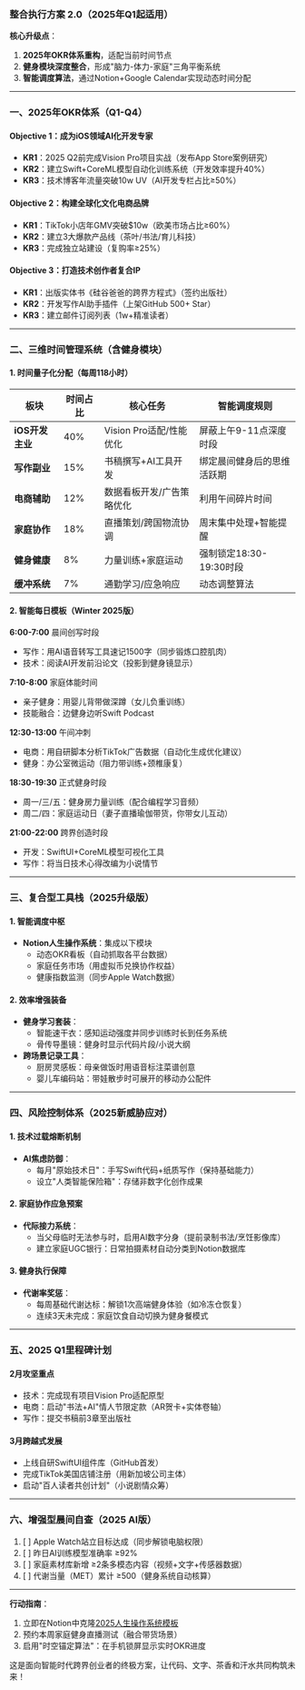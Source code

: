 ### **整合执行方案 2.0（2025年Q1起适用）**  
**核心升级点**：  
1. **2025年OKR体系重构**，适配当前时间节点  
2. **健身模块深度整合**，形成"脑力-体力-家庭"三角平衡系统  
3. **智能调度算法**，通过Notion+Google Calendar实现动态时间分配  

---

### **一、2025年OKR体系（Q1-Q4）**  
#### **Objective 1：成为iOS领域AI化开发专家**  
- **KR1**：2025 Q2前完成Vision Pro项目实战（发布App Store案例研究）  
- **KR2**：建立Swift+CoreML模型自动化训练系统（开发效率提升40%）  
- **KR3**：技术博客年流量突破10w UV（AI开发专栏占比≥50%）  

#### **Objective 2：构建全球化文化电商品牌**  
- **KR1**：TikTok小店年GMV突破$10w（欧美市场占比≥60%）  
- **KR2**：建立3大爆款产品线（茶叶/书法/育儿科技）  
- **KR3**：完成独立站建设（复购率≥25%）  

#### **Objective 3：打造技术创作者复合IP**  
- **KR1**：出版实体书《硅谷爸爸的跨界方程式》（签约出版社）  
- **KR2**：开发写作AI助手插件（上架GitHub 500+ Star）  
- **KR3**：建立邮件订阅列表（1w+精准读者）  

---

### **二、三维时间管理系统（含健身模块）**  
#### **1. 时间量子化分配（每周118小时）**  
| 板块               | 时间占比 | 核心任务                                 | 智能调度规则                     |  
|--------------------|----------|------------------------------------------|----------------------------------|  
| **iOS开发主业**    | 40%      | Vision Pro适配/性能优化                  | 屏蔽上午9-11点深度时段           |  
| **写作副业**       | 15%      | 书稿撰写+AI工具开发                      | 绑定晨间健身后的思维活跃期       |  
| **电商辅助**       | 12%      | 数据看板开发/广告策略优化                | 利用午间碎片时间                 |  
| **家庭协作**       | 18%      | 直播策划/跨国物流协调                    | 周末集中处理+智能提醒            |  
| **健身健康**       | 8%       | 力量训练+家庭运动                        | 强制锁定18:30-19:30时段          |  
| **缓冲系统**       | 7%       | 通勤学习/应急响应                        | 动态调整算法                     |  

#### **2. 智能每日模板（Winter 2025版）**  
**6:00-7:00** 晨间创写时段  
- 写作：用AI语音转写工具速记1500字（同步锻炼口腔肌肉）  
- 技术：阅读AI开发前沿论文（投影到健身镜显示）  

**7:10-8:00** 家庭体能时间  
- 亲子健身：用婴儿背带做深蹲（女儿负重训练）  
- 技能融合：边健身边听Swift Podcast  

**12:30-13:00** 午间冲刺  
- 电商：用自研脚本分析TikTok广告数据（自动化生成优化建议）  
- 健身：办公室微运动（阻力带训练+颈椎康复）  

**18:30-19:30** 正式健身时段  
- 周一/三/五：健身房力量训练（配合编程学习音频）  
- 周二/四：家庭运动日（妻子直播瑜伽带货，你带女儿互动）  

**21:00-22:00** 跨界创造时段  
- 开发：SwiftUI+CoreML模型可视化工具  
- 写作：将当日技术心得改编为小说情节  

---

### **三、复合型工具栈（2025升级版）**  
#### **1. 智能调度中枢**  
- **Notion人生操作系统**：集成以下模块  
  - 动态OKR看板（自动抓取各平台数据）  
  - 家庭任务市场（用虚拟币兑换协作权益）  
  - 健康指数监测（同步Apple Watch数据）  

#### **2. 效率增强装备**  
- **健身学习套装**：  
  - 智能速干衣：感知运动强度并同步训练时长到任务系统  
  - 骨传导墨镜：健身时显示代码片段/小说大纲  
- **跨场景记录工具**：  
  - 厨房灵感板：母亲做饭时用语音标注菜谱创意  
  - 婴儿车编码站：带娃散步时可展开的移动办公配件  

---

### **四、风险控制体系（2025新威胁应对）**  
#### **1. 技术过载熔断机制**  
- **AI焦虑防御**：  
  - 每月"原始技术日"：手写Swift代码+纸质写作（保持基础能力）  
  - 设立"人类智能保险箱"：存储非数字化创作成果  

#### **2. 家庭协作应急预案**  
- **代际接力系统**：  
  - 当父母临时无法参与时，启用AI数字分身（提前录制书法/烹饪影像库）  
  - 建立家庭UGC银行：日常拍摄素材自动分类到Notion数据库  

#### **3. 健身执行保障**  
- **代谢率奖惩**：  
  - 每周基础代谢达标：解锁1次高端健身体验（如冷冻仓恢复）  
  - 连续3天未完成：家庭饮食自动切换为健身餐模式  

---

### **五、2025 Q1里程碑计划**  
#### **2月攻坚重点**  
- 技术：完成现有项目Vision Pro适配原型  
- 电商：启动"书法+AI"情人节限定款（AR贺卡+实体卷轴）  
- 写作：提交书稿前3章至出版社  

#### **3月跨越式发展**  
- 上线自研SwiftUI组件库（GitHub首发）  
- 完成TikTok美国店铺注册（用新加坡公司主体）  
- 启动"百人读者共创计划"（小说剧情众筹）  

---

### **六、增强型晨间自查（2025 AI版）**  
1. [ ] Apple Watch站立目标达成（同步解锁电脑权限）  
2. [ ] 昨日AI训练模型准确率 ≥92%  
3. [ ] 家庭素材库新增 ≥2条多模态内容（视频+文字+传感器数据）  
4. [ ] 代谢当量（MET）累计 ≥500（健身系统自动核算）  

--- 

**行动指南**：  
1. 立即在Notion中克隆[2025人生操作系统模板](https://www.notion.so/xxx)  
2. 预约本周家庭健身直播测试（融合带货场景）  
3. 启用"时空锚定算法"：在手机锁屏显示实时OKR进度  

这是面向智能时代跨界创业者的终极方案，让代码、文字、茶香和汗水共同构筑未来！
